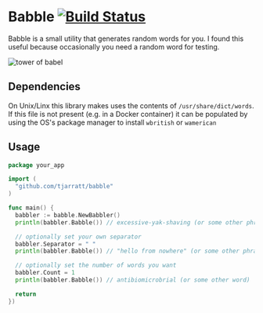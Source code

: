 Babble [![Build Status](https://secure.travis-ci.org/tjarratt/babble.png?branch=master)](http://travis-ci.org/tjarratt/babble)
=========

Babble is a small utility that generates random words for you. I found this useful because occasionally you need a random word for testing.

![tower of babel](http://image.shutterstock.com/display_pic_with_logo/518173/140700250/stock-photo-tower-of-babel-first-variant-raster-variant-140700250.jpg)

Dependencies
------------
On Unix/Linx this library makes uses the contents of `/usr/share/dict/words`. If this file is not present (e.g. in a Docker container) it can be populated by using the OS's package manager to install `wbritish` or `wamerican` 

Usage
-----

```go
package your_app

import (
  "github.com/tjarratt/babble"
)

func main() {
  babbler := babble.NewBabbler()
  println(babbler.Babble()) // excessive-yak-shaving (or some other phrase)

  // optionally set your own separator
  babbler.Separator = " "
  println(babbler.Babble()) // "hello from nowhere" (or some other phrase)

  // optionally set the number of words you want
  babbler.Count = 1
  println(babbler.Babble()) // antibiomicrobrial (or some other word)

  return
})
```
